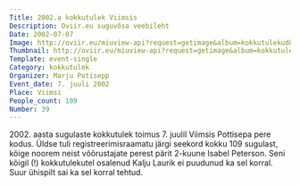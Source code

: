 ```yaml
---
Title: 2002.a kokkutulek Viimsis
Description: Oviir.eu suguvõsa veebileht
Date: 2002-07-07
Image: http://oviir.eu/miuview-api?request=getimage&album=kokkutulekud&item=2002-39.-kokkutulek-7.-juuli-viimsis-perek.-potisepp.jpg&size=1200&mode=longest
Thumbnail: http://oviir.eu/miuview-api?request=getimage&album=kokkutulekud&item=2002-39.-kokkutulek-7.-juuli-viimsis-perek.-potisepp.jpg&size=600&mode=square
Template: event-single
Category: kokkutulek
Organizer: Marju Potisepp
Event_date: 7. juuli 2002
Place: Viimsi
People_count: 109
Number: 39
---
```


2002\. aasta sugulaste kokkutulek toimus 7. juulil Viimsis Pottisepa pere kodus.
Üldse tuli registreerimisraamatu järgi seekord kokku 109 sugulast, kõige noorem neist võõrustajate perest pärit 2-kuune Isabel Peterson.
Seni kõigil (!) kokkutulekutel osalenud Kalju Laurik ei puudunud ka sel korral.
Suur ühispilt sai ka sel korral tehtud.
